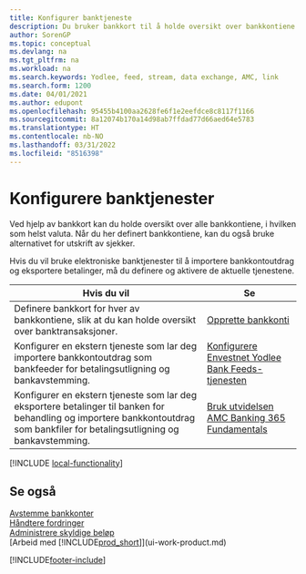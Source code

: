 ```yaml
---
title: Konfigurer banktjeneste
description: Du bruker bankkort til å holde oversikt over bankkontiene dine og definere bankfeeder, for eksempel Yodlee, for å utveksle data.
author: SorenGP
ms.topic: conceptual
ms.devlang: na
ms.tgt_pltfrm: na
ms.workload: na
ms.search.keywords: Yodlee, feed, stream, data exchange, AMC, link
ms.search.form: 1200
ms.date: 04/01/2021
ms.author: edupont
ms.openlocfilehash: 95455b4100aa2628fe6f1e2eefdce8c8117f1166
ms.sourcegitcommit: 8a12074b170a14d98ab7ffdad77d66aed64e5783
ms.translationtype: HT
ms.contentlocale: nb-NO
ms.lasthandoff: 03/31/2022
ms.locfileid: "8516398"
---
```

# <a name="setting-up-banking"></a>Konfigurere banktjenester

Ved hjelp av bankkort kan du holde oversikt over alle bankkontiene, i hvilken som helst valuta. Når du her definert bankkontiene, kan du også bruke alternativet for utskrift av sjekker.

Hvis du vil bruke elektroniske banktjenester til å importere bankkontoutdrag og eksportere betalinger, må du definere og aktivere de aktuelle tjenestene.

| Hvis du vil | Se |
| --- | --- |
| Definere bankkort for hver av bankkontiene, slik at du kan holde oversikt over banktransaksjoner. |[Opprette bankkonti](bank-how-setup-bank-accounts.md) |
| Konfigurer en ekstern tjeneste som lar deg importere bankkontoutdrag som bankfeeder for betalingsutligning og bankavstemming. |[Konfigurere Envestnet Yodlee Bank Feeds-tjenesten](bank-how-setup-bank-statement-service.md) |
| Konfigurer en ekstern tjeneste som lar deg eksportere betalinger til banken for behandling og importere bankkontoutdrag som bankfiler for betalingsutligning og bankavstemming. |[Bruk utvidelsen AMC Banking 365 Fundamentals](ui-extensions-amc-banking.md) |

[!INCLUDE [local-functionality](includes/local-functionality.md)]

## <a name="see-also"></a>Se også

[Avstemme bankkonter](bank-manage-bank-accounts.md)  
[Håndtere fordringer](receivables-manage-receivables.md)  
[Administrere skyldige beløp](payables-manage-payables.md)  
[Arbeid med [!INCLUDE[prod_short](includes/prod_short.md)]](ui-work-product.md)


[!INCLUDE[footer-include](includes/footer-banner.md)]